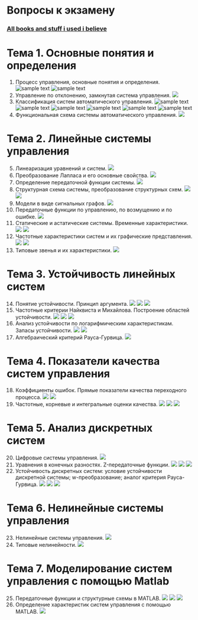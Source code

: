 # Вопросы к экзамену



### [All books and stuff i used i believe](https://drive.google.com/drive/folders/1Iu9SkWP7momHWXes4O3O1RCm_70vUUCJ?usp=sharing)



# **Тема 1. Основные понятия и определения**

1. Процесс управления, основные понятия и определения.
   ![sample text](img/1_1_0.png)
   ![sample text](img/1_1_1.png)
2. Управление по отклонению, замкнутая система управления.
   ![](img/1_2.png)
3. Классификация систем автоматического управления.
   ![sample text](img/1_3_1Stabilising.png)
   ![sample text](img/1_3_2Program_Control.png)
   ![sample text](img/1_3_3Tracking.png)
   ![sample text](img/1_3_4Extremum.png)
   ![sample text](img/1_3_5Optimal.png)
   ![sample text](img/1_3_6Adaptive.png)
4.	Функциональная схема системы автоматического управления.
   ![](img/1_4.png)

# **Тема 2. Линейные системы управления**

5.	Линеаризация уравнений и систем.
   ![](img/2_1.png)
6.	Преобразование Лапласа и его основные свойства.
   ![](img/2_2.png)
7.	Определение передаточной функции системы.
   ![](img/2_3.png)
8.	Структурная схема системы, преобразование структурных схем.
   ![](img/2_4_1.png)
   ![](img/2_4_2.png)
9.	Модели в виде сигнальных графов.
   ![](img/2_5.png)
10.	Передаточные функции по управлению, по возмущению и по ошибке.
    ![](img/2_6.png)
11.	Статические и астатические системы. Временные характеристики.
    ![](img/2_7_1.png)
    ![](img/2_7_2.png)
12.	Частотные характеристики систем и их графические представления.
    ![](img/2_8_1.png)
    ![](img/2_8_2.png)
13.	Типовые звенья и их характеристики.
    ![](img/2_9_1.png)

# **Тема 3. Устойчивость линейных систем**

14.	Понятие устойчивости. Принцип аргумента.
    ![](img/3_1_0.png)
    ![](img/3_1_1.png)
    ![](img/3_1_2.png)
15.	Частотные критерии Найквиста и Михайлова. Построение областей устойчивости.
    ![](img/3_2_1.png)
    ![](img/3_2_2.png)
    ![](img/3_2_3.png)
16.	Анализ устойчивости по логарифмическим характеристикам. Запасы устойчивости.
    ![](img/3_3_1.png)
    ![](img/3_3_2.png)
17.	Алгебраический критерий Рауса-Гурвица.
    ![](img/3_4.png)

# **Тема 4. Показатели качества систем управления**

18.	Коэффициенты ошибок. Прямые показатели качества переходного процесса.
    ![](img/4_1_1.png)
    ![](img/4_1_2.png)
19.	Частотные, корневые и интегральные оценки качества.
    ![](img/4_2_1.png)
    ![](img/4_2_2.png)
    ![](img/4_2_3.png)

# **Тема 5. Анализ дискретных систем**

20.	Цифровые системы управления.
    ![](img/5_1.png)
21.	Уравнения в конечных разностях. Z-передаточные функции.
    ![](img/5_2_1.png)
    ![](img/5_2_2.png)
    ![](img/5_2_3.png)
22.	Устойчивость дискретных систем: условие устойчивости дискретной системы; w-преобразование; аналог критерия Рауса-Гурвица.
    ![](img/5_3_1.png)
    ![](img/5_3_2.png)
    ![](img/5_3_3.png)

# **Тема 6. Нелинейные системы управления**

23.	Нелинейные системы управления. 
    ![](img/6_1.png)
24.	Типовые нелинейности.
    ![](img/6_2.png)

# **Тема 7. Моделирование систем управления с помощью Matlab**

25.	Передаточные функции и структурные схемы в MATLAB.
    ![](img/7_1_1.png)
    ![](img/7_1_2.png)
    ![](img/7_1_3.png)
26.	Определение характеристик систем управления с помощью MATLAB.
    ![](img/7_2.png)